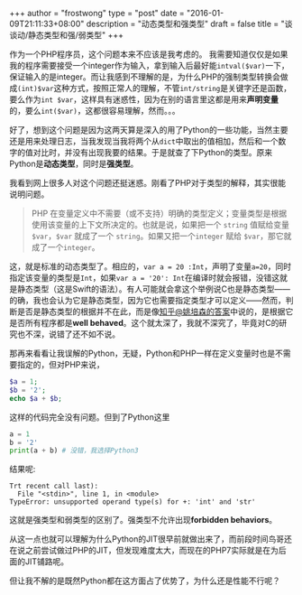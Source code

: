 +++
author = "frostwong"
type = "post"
date = "2016-01-09T21:11:33+08:00"
description = "动态类型和强类型"
draft = false
title = "谈谈动/静态类型和强/弱类型"
+++

作为一个PHP程序员，这个问题本来不应该是我考虑的。
我需要知道仅仅是如果我的程序需要接受一个integer作为输入，拿到输入后最好能`intval($var)`一下，保证输入的是integer。而让我感到不理解的是，为什么PHP的强制类型转换会做成`(int)$var`这种方式，按照正常人的理解，不管`int/string`是关键字还是函数，要么作为`int $var`，这样具有迷惑性，因为在别的语言里这都是用来**声明变量**的，要么`int($var)`，这都很容易理解，然而。。。

好了，想到这个问题是因为这两天算是深入的用了Python的一些功能，当然主要还是用来处理日志，当我发现当我将两个从`dict`中取出的值相加，然后和一个数字的值对比时，并没有出现我要的结果。于是就查了下Python的类型。原来Python是**动态类型**，同时是**强类型**。

我看到网上很多人对这个问题还挺迷惑。刚看了PHP对于类型的解释，其实很能说明问题。

> PHP 在变量定义中不需要（或不支持）明确的类型定义；变量类型是根据使用该变量的上下文所决定的。也就是说，如果把一个 `string` 值赋给变量 `$var`，`$var` 就成了一个 `string`。如果又把一个`integer` 赋给 `$var`，那它就成了一个`integer`。

这，就是标准的动态类型了。相应的，`var a = 20 :Int`，声明了变量`a=20`，同时指定该变量的类型是`Int`，如果`var a = '20': Int`在编译时就会报错，没错这就是静态类型（这是Swift的语法）。有人可能就会拿这个举例说C也是静态类型——的确，我也会认为它是静态类型，因为它也需要指定类型才可以定义——然而，判断是否是静态类型的根据并不在此，而是像[知乎@姚培森的答案](https://www.zhihu.com/question/19918532#answer-18824124)中说的，是根据它是否所有程序都是**well behaved**。这个就太深了，我就不深究了，毕竟对C的研究也不深，说错了还不如不说。

那再来看看让我误解的Python，无疑，Python和PHP一样在定义变量时也是不需要指定的，但对PHP来说，

```php
$a = 1;
$b = '2';
echo $a + $b;
```

这样的代码完全没有问题。但到了Python这里

```python
a = 1
b = '2'
print(a + b) # 没错，我选择Python3
```

结果呢:

```
Trt recent call last):
  File "<stdin>", line 1, in <module>
TypeError: unsupported operand type(s) for +: 'int' and 'str'
```

这就是强类型和弱类型的区别了。强类型不允许出现**forbidden behaviors**。

从这一点也就可以理解为什么Python的JIT很早前就做出来了，而前段时间鸟哥还在说之前尝试做过PHP的JIT，但发现难度太大，而现在的PHP7实际就是在为后面的JIT铺路呢。

但让我不解的是既然Python都在这方面占了优势了，为什么还是性能不行呢？




